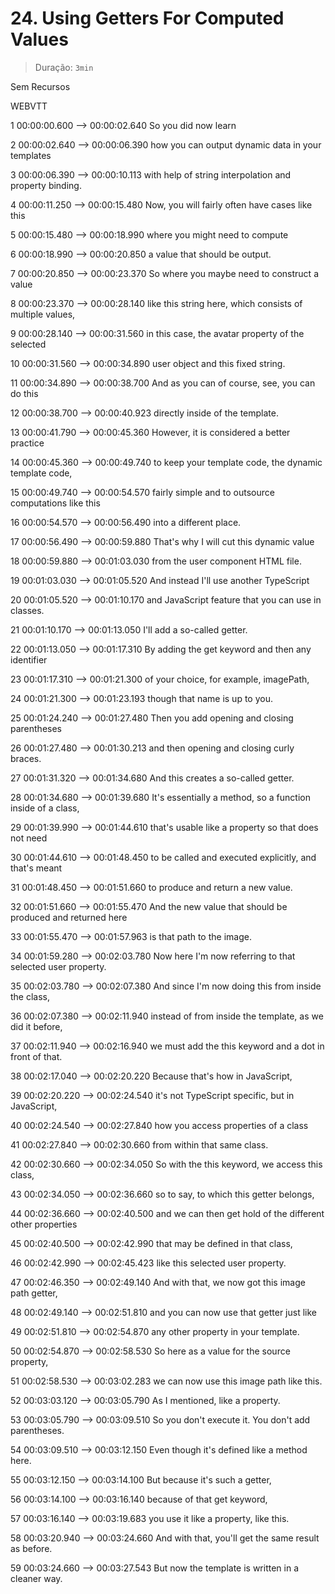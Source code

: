 # 24. Using Getters For Computed Values

> Duração: `3min`

Sem Recursos

WEBVTT

1
00:00:00.600 --> 00:00:02.640
<v Maximilian>So you did now learn</v>

2
00:00:02.640 --> 00:00:06.390
how you can output dynamic data in your templates

3
00:00:06.390 --> 00:00:10.113
with help of string interpolation and property binding.

4
00:00:11.250 --> 00:00:15.480
Now, you will fairly often have cases like this

5
00:00:15.480 --> 00:00:18.990
where you might need to compute

6
00:00:18.990 --> 00:00:20.850
a value that should be output.

7
00:00:20.850 --> 00:00:23.370
So where you maybe need to construct a value

8
00:00:23.370 --> 00:00:28.140
like this string here, which consists of multiple values,

9
00:00:28.140 --> 00:00:31.560
in this case, the avatar property of the selected

10
00:00:31.560 --> 00:00:34.890
user object and this fixed string.

11
00:00:34.890 --> 00:00:38.700
And as you can of course, see, you can do this

12
00:00:38.700 --> 00:00:40.923
directly inside of the template.

13
00:00:41.790 --> 00:00:45.360
However, it is considered a better practice

14
00:00:45.360 --> 00:00:49.740
to keep your template code, the dynamic template code,

15
00:00:49.740 --> 00:00:54.570
fairly simple and to outsource computations like this

16
00:00:54.570 --> 00:00:56.490
into a different place.

17
00:00:56.490 --> 00:00:59.880
That's why I will cut this dynamic value

18
00:00:59.880 --> 00:01:03.030
from the user component HTML file.

19
00:01:03.030 --> 00:01:05.520
And instead I'll use another TypeScript

20
00:01:05.520 --> 00:01:10.170
and JavaScript feature that you can use in classes.

21
00:01:10.170 --> 00:01:13.050
I'll add a so-called getter.

22
00:01:13.050 --> 00:01:17.310
By adding the get keyword and then any identifier

23
00:01:17.310 --> 00:01:21.300
of your choice, for example, imagePath,

24
00:01:21.300 --> 00:01:23.193
though that name is up to you.

25
00:01:24.240 --> 00:01:27.480
Then you add opening and closing parentheses

26
00:01:27.480 --> 00:01:30.213
and then opening and closing curly braces.

27
00:01:31.320 --> 00:01:34.680
And this creates a so-called getter.

28
00:01:34.680 --> 00:01:39.680
It's essentially a method, so a function inside of a class,

29
00:01:39.990 --> 00:01:44.610
that's usable like a property so that does not need

30
00:01:44.610 --> 00:01:48.450
to be called and executed explicitly, and that's meant

31
00:01:48.450 --> 00:01:51.660
to produce and return a new value.

32
00:01:51.660 --> 00:01:55.470
And the new value that should be produced and returned here

33
00:01:55.470 --> 00:01:57.963
is that path to the image.

34
00:01:59.280 --> 00:02:03.780
Now here I'm now referring to that selected user property.

35
00:02:03.780 --> 00:02:07.380
And since I'm now doing this from inside the class,

36
00:02:07.380 --> 00:02:11.940
instead of from inside the template, as we did it before,

37
00:02:11.940 --> 00:02:16.940
we must add the this keyword and a dot in front of that.

38
00:02:17.040 --> 00:02:20.220
Because that's how in JavaScript,

39
00:02:20.220 --> 00:02:24.540
it's not TypeScript specific, but in JavaScript,

40
00:02:24.540 --> 00:02:27.840
how you access properties of a class

41
00:02:27.840 --> 00:02:30.660
from within that same class.

42
00:02:30.660 --> 00:02:34.050
So with the this keyword, we access this class,

43
00:02:34.050 --> 00:02:36.660
so to say, to which this getter belongs,

44
00:02:36.660 --> 00:02:40.500
and we can then get hold of the different other properties

45
00:02:40.500 --> 00:02:42.990
that may be defined in that class,

46
00:02:42.990 --> 00:02:45.423
like this selected user property.

47
00:02:46.350 --> 00:02:49.140
And with that, we now got this image path getter,

48
00:02:49.140 --> 00:02:51.810
and you can now use that getter just like

49
00:02:51.810 --> 00:02:54.870
any other property in your template.

50
00:02:54.870 --> 00:02:58.530
So here as a value for the source property,

51
00:02:58.530 --> 00:03:02.283
we can now use this image path like this.

52
00:03:03.120 --> 00:03:05.790
As I mentioned, like a property.

53
00:03:05.790 --> 00:03:09.510
So you don't execute it. You don't add parentheses.

54
00:03:09.510 --> 00:03:12.150
Even though it's defined like a method here.

55
00:03:12.150 --> 00:03:14.100
But because it's such a getter,

56
00:03:14.100 --> 00:03:16.140
because of that get keyword,

57
00:03:16.140 --> 00:03:19.683
you use it like a property, like this.

58
00:03:20.940 --> 00:03:24.660
And with that, you'll get the same result as before.

59
00:03:24.660 --> 00:03:27.543
But now the template is written in a cleaner way.

